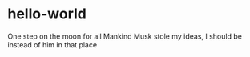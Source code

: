# hello-world
One step on the moon for all Mankind
Musk stole my ideas, I should be instead of him in that place
